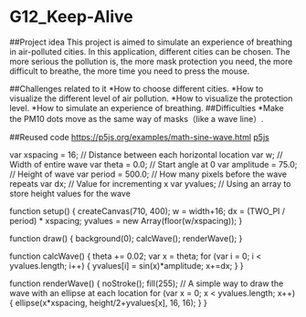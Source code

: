 # G12_Keep-Alive
##Project idea
This project is aimed to simulate an experience of breathing in air-polluted cities. 
In this application, different cities can be chosen. The more serious the pollution is, the more mask protection you need, the more difficult to breathe, the more time you need to press the mouse.

##Challenges related to it
  *How to choose different cities.
  *How to visualize the different level of air pollution. 
  *How to visualize the protection level.
  *How to simulate an experience of breathing.
##Difficulties
  *Make the PM10 dots move as the same way of masks（like a wave line）.

##Reused code
https://p5js.org/examples/math-sine-wave.html
[p5js](https://p5js.org/)

var xspacing = 16;    // Distance between each horizontal location
var w;                // Width of entire wave
var theta = 0.0;      // Start angle at 0
var amplitude = 75.0; // Height of wave
var period = 500.0;   // How many pixels before the wave repeats
var dx;               // Value for incrementing x
var yvalues;  // Using an array to store height values for the wave

function setup() {
  createCanvas(710, 400);
  w = width+16;
  dx = (TWO_PI / period) * xspacing;
  yvalues = new Array(floor(w/xspacing));
}

function draw() {
  background(0);
  calcWave();
  renderWave();
}

function calcWave() {
   theta += 0.02;
  var x = theta;
  for (var i = 0; i < yvalues.length; i++) {
    yvalues[i] = sin(x)*amplitude;
    x+=dx;
  }
}

function renderWave() {
  noStroke();
  fill(255);
  // A simple way to draw the wave with an ellipse at each location
  for (var x = 0; x < yvalues.length; x++) {
    ellipse(x*xspacing, height/2+yvalues[x], 16, 16);
  }
}
